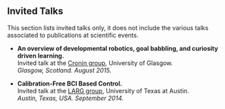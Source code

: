 ## Invited Talks

This section lists invited talks only, it does not include the various talks associated to publications at scientific events.

- **An overview of developmental robotics, goal babbling, and curiosity driven learning.**\
  Invited talk at the [Cronin group](http://www.chem.gla.ac.uk/cronin/), University of Glasgow.\
  *Glasgow, Scotland. August 2015.*

- **Calibration-Free BCI Based Control.**\
  Invited talk at the [LARG group](http://www.cs.utexas.edu/~pstone/research.shtml), University of Texas at Austin.\
  *Austin, Texas, USA. September 2014.*
